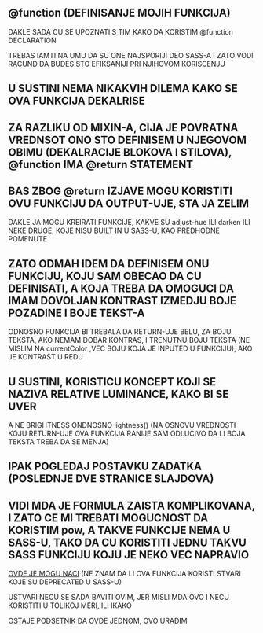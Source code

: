 ## @function (DEFINISANJE MOJIH FUNKCIJA)

DAKLE SADA CU SE UPOZNATI S TIM KAKO DA KORISTIM @function DECLARATION

TREBAS IAMTI NA UMU DA SU ONE NAJSPORIJI DEO SASS-A I ZATO VODI RACUND DA BUDES STO EFIKSANIJI PRI NJIHOVOM KORISCENJU

## U SUSTINI NEMA NIKAKVIH DILEMA KAKO SE OVA FUNKCIJA DEKALRISE

## ZA RAZLIKU OD MIXIN-A, CIJA JE POVRATNA VREDNSOT ONO STO DEFINISEM U NJEGOVOM OBIMU (DEKALRACIJE BLOKOVA I STILOVA), @function IMA @return STATEMENT

## BAS ZBOG @return IZJAVE MOGU KORISTITI OVU FUNKCIJU DA OUTPUT-UJE, STA JA ZELIM

DAKLE JA MOGU KREIRATI FUNKCIJE, KAKVE SU adjust-hue ILI darken ILI NEKE DRUGE, KOJE NISU BUILT IN  U SASS-U, KAO PREDHODNE POMENUTE

## ZATO ODMAH IDEM DA DEFINISEM ONU FUNKCIJU, KOJU SAM OBECAO DA CU DEFINISATI, A KOJA TREBA DA OMOGUCI DA IMAM DOVOLJAN KONTRAST IZMEDJU BOJE POZADINE I BOJE TEKST-A

ODNOSNO FUNKCIJA BI TREBALA DA RETURN-UJE BELU, ZA BOJU TEKSTA, AKO NEMAM DOBAR KONTRAS, I TRENUTNU BOJU TEKSTA (NE MISLIM NA currentColor ,VEC BOJU KOJA JE INPUTED U FUNKCIJU), AKO JE KONTRAST U REDU

## U SUSTINI, KORISTICU KONCEPT KOJI SE NAZIVA RELATIVE LUMINANCE, KAKO BI SE UVER

A NE BRIGHTNESS ONDNOSNO lightness() (NA OSNOVU VREDNOSTI KOJU RETURN-UJE OVA FUNKCIJA RANIJE SAM ODLUCIVO DA LI BOJA TEKSTA TREBA DA SE MENJA)

## IPAK POGLEDAJ POSTAVKU ZADATKA (POSLEDNJE DVE STRANICE SLAJDOVA)

## VIDI MDA JE FORMULA ZAISTA KOMPLIKOVANA, I ZATO CE MI TREBATI MOGUCNOST DA KORISTIM pow, A TAKVE FUNKCIJE NEMA U SASS-U, TAKO DA CU KORISTITI JEDNU TAKVU SASS FUNKCIJU KOJU JE NEKO VEC NAPRAVIO

[OVDE JE MOGU NACI](https://css-tricks.com/snippets/sass/power-function/) (NE ZNAM DA LI OVA FUNKCIJA KORISTI STVARI KOJE SU DEPRECATED U SASS-U)

USTVARI NECU SE SADA BAVITI OVIM, JER MISLI MDA OVO I NECU KORISTITI U TOLIKOJ MERI, ILI IKAKO

OSTAJE PODSETNIK DA OVDE JEDNOM, OVO URADIM